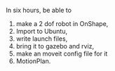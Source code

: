 In six hours, be able to 
  1. make a 2 dof robot in OnShape, 
  2. Import to Ubuntu, 
  3. write launch files, 
  4. bring it to gazebo and rviz, 
  5. make an moveit config file for it
  6. MotionPlan.
